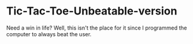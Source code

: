 # Tic-Tac-Toe-Unbeatable-version
Need a win in life? Well, this isn't the place for it since I programmed the computer to always beat the user. 
